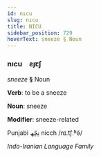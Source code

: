 ```yaml
---
id: nıcu
slug: nıcu
title: NICU
sidebar_position: 729
hoverText: sneeze § Noun
---
```


### nıcu&emsp;<span kind="abugida">ƨȷꞇʃ</span>

*sneeze* **§** Noun

**Verb**: to be a sneeze

**Noun**: sneeze

**Modifier**: sneeze-related

Punjabi ⁧نِچّھ⁩ nicch /nɪ.t͡ʃːʱə̆/

*Indo-Iranian Language Family*